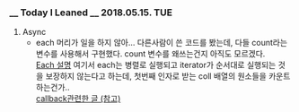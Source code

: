 ### __ Today I Leaned __ 2018.05.15. TUE

1. Async  
   - each
     머리가 일을 하지 않아... 다른사람이 쓴 코드를 봤는데, 다들 count라는 변수를 사용해서 구현했다. count 변수를 왜쓰는건지 아직도 모르겠다.  
     [Each 설명](http://avilos.codes/server/nodejs/node-js-async-%EB%9D%BC%EC%9D%B4%EB%B8%8C%EB%9F%AC%EB%A6%AC/) 여기서 each는 병렬로 실행되고 iterator가 순서대로 실행되는 것을 보장하지 않는다고 하는데, 첫번째 인자로 받는 coll 배열의 원소들을 카운트 하는건가..  
     [callback관련한 글 (참고)](https://stackoverflow.com/questions/41880556/async-each-function)

